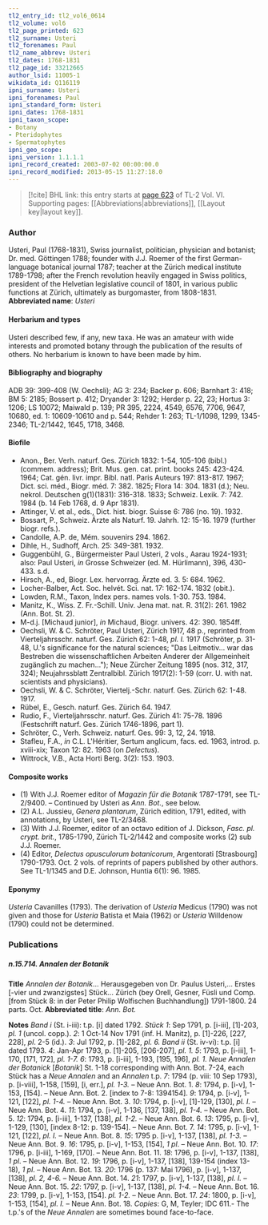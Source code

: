 ```yaml
---
tl2_entry_id: tl2_vol6_0614
tl2_volume: vol6
tl2_page_printed: 623
tl2_surname: Usteri
tl2_forenames: Paul
tl2_name_abbrev: Usteri
tl2_dates: 1768-1831
tl2_page_id: 33212665
author_lsid: 11005-1
wikidata_id: Q116119
ipni_surname: Usteri
ipni_forenames: Paul
ipni_standard_form: Usteri
ipni_dates: 1768-1831
ipni_taxon_scope: 
- Botany
- Pteridophytes
- Spermatophytes
ipni_geo_scope: 
ipni_version: 1.1.1.1
ipni_record_created: 2003-07-02 00:00:00.0
ipni_record_modified: 2013-05-15 11:27:18.0
---
```



> [!cite] BHL link: this entry starts at [page 623](https://www.biodiversitylibrary.org/page/33212665) of TL-2 Vol. VI.
> Supporting pages: [[Abbreviations|abbreviations]], [[Layout key|layout key]].

### Author

Usteri, Paul (1768-1831), Swiss journalist, politician, physician and botanist; Dr. med. Göttingen 1788; founder with J.J. Roemer of the first German-language botanical journal 1787; teacher at the Zürich medical institute 1789-1798; after the French revolution heavily engaged in Swiss politics, president of the Helvetian legislative council of 1801, in various public functions at Zürich, ultimately as burgomaster, from 1808-1831. 
**Abbreviated name**: *Usteri*

#### Herbarium and types

Usteri described few, if any, new taxa. He was an amateur with wide interests and promoted botany through the publication of the results of others. No herbarium is known to have been made by him.

#### Bibliography and biography

ADB 39: 399-408 (W. Oechsli); AG 3: 234; Backer p. 606; Barnhart 3: 418; BM 5: 2185; Bossert p. 412; Dryander 3: 1292; Herder p. 22, 23; Hortus 3: 1206; LS 10072; Maiwald p. 139; PR 395, 2224, 4549, 6576, 7706, 9647, 10680, ed. 1: 10609-10610 and p. 544; Rehder 1: 263; TL-1/1098, 1299, 1345-2346; TL-2/1442, 1645, 1718, 3468.

#### Biofile

- Anon., Ber. Verh. naturf. Ges. Zürich 1832: 1-54, 105-106 (bibl.) (commem. address); Brit. Mus. gen. cat. print. books 245: 423-424. 1964; Cat. gén. livr. impr. Bibl. natl. Paris Auteurs 197: 813-817. 1967; Dict. sci. méd., Biogr. méd. 7: 382. 1825; Flora 14: 304. 1831 (d.); Neu. nekrol. Deutschen g(1)(1831): 316-318. 1833; Schweiz. Lexik. 7: 742. 1984 (b. 14 Feb 1768, d. 9 Apr 1831).
- Attinger, V. et al., eds., Dict. hist. biogr. Suisse 6: 786 (no. 19). 1932.
- Bossart, P., Schweiz. Ärzte als Naturf. 19. Jahrh. 12: 15-16. 1979 (further biogr. refs.).
- Candolle, A.P. de, Mém. souvenirs 294. 1862.
- Dihle, H., Sudhoff, Arch. 25: 349-381. 1932.
- Guggenbühl, G., Bürgermeister Paul Usteri, 2 vols., Aarau 1924-1931; also: Paul Usteri, *in* Grosse Schweizer (ed. M. Hürlimann), 396, 430-433. s.d.
- Hirsch, A., ed, Biogr. Lex. hervorrag. Ärzte ed. 3. 5: 684. 1962.
- Locher-Balber, Act. Soc. helvét. Sci. nat. 17: 162-174. 1832 (obit.).
- Lowden, R.M., Taxon, Index pers. names vols. 1-30. 753. 1984.
- Manitz, K., Wiss. Z. Fr.-Schill. Univ. Jena mat. nat. R. 31(2): 261. 1982 (Ann. Bot. St. 2).
- M-d.j. \[Michaud junior\], *in* Michaud, Biogr. univers. 42: 390. 1854ff.
- Oechsli, W. & C. Schröter, Paul Usteri, Zürich 1917, 48 p., reprinted from Vierteljahrsschr. naturf. Ges. Zürich 62: 1-48, *pl. I.* 1917 (Schröter, p. 31-48, U.'s significance for the natural sciences; "Das Leitmotiv... war das Bestreben die wissenschaftlichen Arbeiten Anderer der Allgemeinheit zugänglich zu machen..."); Neue Zürcher Zeitung 1895 (nos. 312, 317, 324); Neujahrssblatt Zentralbibl. Zürich 1917(2): 1-59 (corr. U. with nat. scientists and physicians).
- Oechsli, W. & C. Schröter, Viertelj.-Schr. naturf. Ges. Zürich 62: 1-48. 1917.
- Rübel, E., Gesch. naturf. Ges. Zürich 64. 1947.
- Rudio, F., Vierteljahrsschr. naturf. Ges. Zürich 41: 75-78. 1896 (Festschrift naturf. Ges. Zürich 1746-1896, part 1).
- Schröter, C., Verh. Schweiz. naturf. Ges. 99: 3, 12, 24. 1918.
- Stafleu, F.A., *in* C.L. L'Héritier, Sertum anglicum, facs. ed. 1963, introd. p. xviii-xix; Taxon 12: 82. 1963 (on *Delectus*).
- Wittrock, V.B., Acta Horti Berg. 3(2): 153. 1903.

#### Composite works

- (1) With J.J. Roemer editor of *Magazin für die Botanik* 1787-1791, see TL-2/9400. – Continued by Usteri as *Ann. Bot.*, see below.
- (2) A.L. Jussieu, *Genera plantarum*, Zürich edition, 1791, edited, with annotations, by Usteri, see TL-2/3468.
- (3) With J.J. Roemer, editor of an octavo edition of J. Dickson, *Fasc. pl. crypt. brit.*, 1785-1790, Zürich TL-2/1442 and composite works (2) sub J.J. Roemer.
- (4) Editor, *Delectus opusculorum botanicorum*, Argentorati \[Strasbourg\] 1790-1793. Oct. 2 vols. of reprints of papers published by other authors. See TL-1/1345 and D.E. Johnson, Huntia 6(1): 96. 1985.

#### Eponymy

*Usteria* Cavanilles (1793). The derivation of *Usteria* Medicus (1790) was not given and those for *Usteria* Batista et Maia (1962) or *Usteria* Willdenow (1790) could not be determined.

### Publications

##### n.15.714. Annalen der Botanik

**Title**
*Annalen der Botanik*... Herausgegeben von Dr. Paulus Usteri,... Erstes \[-vier und zwanzigstes\] Stück... Zürich (bey Orell, Gesner, Füsli und Comp. \[from Stück 8: in der Peter Philip Wolfischen Buchhandlung\]) 1791-1800. 24 parts. Oct.
**Abbreviated title**: *Ann. Bot.*

**Notes**
*Band i* (St. i-iii): t.p. \[i\] dated 1792.
*Stück 1*: Sep 1791, p. \[i-iii\], \[1\]-203, *pl. 1* (uncol. copp.).
*2*: 1 Oct-14 Nov 1791 (inf. H. Manitz), p. \[1\]-226, \[227, 228\], *pl*. 2-5 (id.).
*3*: Jul 1792, p. \[1\]-282, *pl. 6.*
*Band ii* (St. iv-vi): t.p. \[i\] dated 1793.
*4*: Jan-Apr 1793, p. \[1\]-205, \[206-207\], *pl. 1.*
*5*: 1793, p. \[i-iii\], 1-170, \[171, 172\], *pl. 1-7.*
*6*: 1793, p. \[i-iii\], 1-193, \[195, 196\], *pl. 1.*
*Neue Annalen der Botanick* \[*Botanik*\] St. 1-18 corresponding with Ann. Bot. 7-24, each Stück has a *Neue Annalen* and an *Annalen* t.p.
*7*: 1794 (p. viii: 10 Sep 1793), p. \[i-viii\], 1-158, \[159\], \[i, err.\], *pl. 1-3.* – Neue Ann. Bot. 1.
*8*: 1794, p. \[i-v\], 1-153, \[154\]. – Neue Ann. Bot. 2. \[index to 7-8: 1394154\].
*9*: 1794, p. \[i-v\], 1-121, \[122\], *pl. 1-4.* – Neue Ann. Bot. 3.
*10*: 1794, p. \[i-v\], \[1\]-129, \[130\], *pl. I.* – Neue Ann. Bot. 4.
*11*: 1794, p. \[i-v\], 1-136, \[137, 138\], *pl. 1-4.* – Neue Ann. Bot. 5.
*12*: 1794, p. \[i-iii\], 1-137, \[138\], *pl. 1-2.* – Neue Ann. Bot. 6.
*13*: 1795, p. \[i-v\], 1-129, \[130\], \[index 8-12: p. 139-154\]. – Neue Ann. Bot. 7.
*14*: 1795, p. \[i-v\], 1-121, \[122\], *pl. I.* – Neue Ann. Bot. 8.
*15*: 1795 p. \[i-v\], 1-137, \[138\], *pl. 1-3.* – Neue Ann. Bot. 9.
*16*: 1795, p. \[i-v\], 1-153, \[154\], *1 pl*. – Neue Ann. Bot. 10.
*17*: 1796, p. \[i-iii\], 1-169, \[170\]. – Neue Ann. Bot. 11.
*18*: 1796, p. \[i-v\], 1-137, \[138\], *1 pl*. – Neue Ann. Bot. 12.
*19*: 1796, p. \[i-v\], 1-137, \[138\], 139-154 (index 13-18), *1 pl*. – Neue Ann. Bot. 13.
*20*: 1796 (p. 137: Mai 1796), p. \[i-v\], 1-137, \[138\], *pl. 2, 4-6.* – Neue Ann. Bot. 14.
*21*: 1797, p. \[i-v\], 1-137, \[138\], *pl. I.* – Neue Ann. Bot. 15.
*22*: 1797, p. \[i-v\], 1-137, \[138\], *pl. 1-4.* – Neue Ann. Bot. 16.
*23*: 1799, p. \[i-v\], 1-153, \[154\]. *pl. 1-2.* – Neue Ann. Bot. 17.
*24*: 1800, p. \[i-v\], 1-153, \[154\], *pl. I.* – Neue Ann. Bot. 18.
*Copies*: G, M, Teyler; IDC 611.- The t.p.'s of the *Neue Annalen* are sometimes bound face-to-face.

